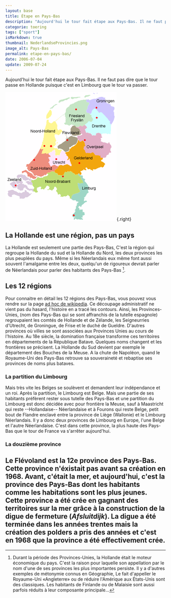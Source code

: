 ```yaml
---
layout: base
title: Étape en Pays-Bas
description: "Aujourd'hui le tour fait étape aux Pays-Bas. Il ne faut pas dire que le tour passe en Hollande puisque c'est en Limbourg que le tour va passer."
categorie: toering
tags: ["sport"]
isMarkdown: true
thumbnail: NederlandseProvincies.png
image_alt: Pays-Bas
permalink: etape-en-pays-bas/
date: 2006-07-04
update: 2009-07-24
---
```


Aujourd'hui le tour fait étape aux Pays-Bas. Il ne faut pas dire que le tour passe en Hollande puisque c'est en Limbourg que le tour va passer.

![Pays-Bas](NederlandseProvincies.png){.right}

## La Hollande est une région, pas un pays
La Hollande est seulement une partie des Pays-Bas, C'est la région qui regroupe la Hollande du sud et la Hollande du Nord, les deux provinces les plus peuplées du pays. Même si les Néerlandais eux même font aussi souvent l'amalgame entre les deux, quelqu'un de rigoureux devrait parler de Néerlandais pour parler des habitants des Pays-Bas [^1]. 

## Les 12 régions
Pour connaitre en détail les 12 régions des Pays-Bas, vous pouvez vous rendre sur la page [ad hoc de wikipedia](http://fr.wikipedia.org/wiki/Provinces_des_Pays-Bas). Ce découpage administratif ne vient pas du hasard, l'histoire en a tracé les contours. Ainsi, les Provinces-Unies, (nom des Pays-Bas qui se sont affranchis de la tutelle espagnole) regroupaient les comtés de Hollande et de Zélande, les Seigneurries d'Utrecht, de Groningue, de Frise et le duché de Gueldre. D'autres provinces où villes se sont associées aux Provinces Unies au cours de l'histoire. Au 18e siècle, la domination française transforme ces territoires en départements de la République Batave. Quelques noms changent et les frontières se précisent. La Hollande du Sud devient par exemple le département des Bouches de la Meuse. A la chute de Napoléon, quand le 
Royaume-Uni des Pays-Bas retrouve sa souveraineté et rebaptise ses provinces de noms plus bataves.

### La partition du Limbourg
Mais très vite les Belges se soulèvent et demandent leur indépendance et un roi. Après la partition, le Limbourg est Belge. Mais une partie de ses habitants préfèrent rester sous tutelle des Pays-Bas et une partition du Limbourg est donc décidée avec pour frontière la Meuse, sauf à Maastricht qui reste --Hollandaise-- Néerlandaise et à Fourons qui reste Belge, petit bout de Flandre enclavé entre la province de Liège (Wallonie) et le Limbourg Néerlandais. Il y a donc deux provinces de Limbourg en Europe, l'une Belge et l'autre Néerlandaise. C'est dans cette province, la plus haute des Pays-Bas que le tour de France va s'arrêter aujourd'hui.

### La douzième province
Le Flévoland est la 12e province des Pays-Bas. Cette province n'éxistait pas avant sa création en 1968. Avant, c'était la mer, et aujourd'hui, c'est la province des Pays-Bas dont les habitants comme les habitations sont les plus jeunes. Cette province a été crée en gagnant des territoires sur la mer grâce à la construction de **la** digue de fermeture (*Afsluitdijk*). La digue a été terminée dans les années trentes mais la création des polders a pris des années et c'est en 1968 que la province a été effectivement crée.
---
[^1]: Durant la période des Provinces-Unies, la Hollande était le moteur économique du pays. C'est la raison pour laquelle son appellation par le nom d'une de ses provinces les plus importantes persiste. Il y a d'autres exemples de métonymie connus en Géographie, Le fait d'appeller le Royaume-Uni «Angleterre» ou de réduire l'Amérique aux États-Unis sont des classiques. Les habitants de Finlande ou de Malaisie sont aussi parfois réduits à leur composante principale...